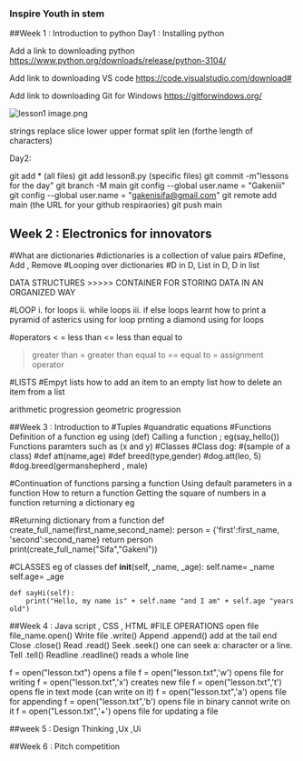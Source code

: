 ### Inspire Youth in stem

##Week 1 : Introduction to python
 Day1 : Installing python 

 Add a link to downloading python
     https://www.python.org/downloads/release/python-3104/

 Add link to downloading VS code
    https://code.visualstudio.com/download#

 Add link to downloading Git for Windows
    https://gitforwindows.org/

 ![lesson1 ](./images/lesson1.PNG)
    image.png
    
    
 strings
      replace
      slice
      lower 
      upper
      format
      split
      len (forthe length of characters)

Day2: 
      
git add * (all files)
git add lesson8.py (specific files)
git commit -m"lessons for the day"
git branch -M main
git config --global user.name = "Gakeniii"
git config --global user.name = "gakenisifa@gmail.com"
git remote add main (the URL for your github respiraories)
git push main

## Week 2 : Electronics for innovators

#What are dictionaries
#dictionaries is a collection of value pairs
#Define, Add , Remove
#Looping over dictionaries
#D in D, List in D, D in list

DATA STRUCTURES >>>>> CONTAINER FOR STORING DATA IN AN ORGANIZED WAY

#LOOP
i. for loops
ii. while loops
iii. if else loops
learnt how to print a pyramid of asterics using for loop
prnting a diamond using for loops

#operators
< = less than
<= less than equal to
> greater than
>= greater than equal to
== equal to
= assignment operator

#LISTS
#Empyt lists
how to add an item to an empty list
how to delete an item from a list

arithmetic progression
geometric progression


##Week 3 : Introduction to 
#Tuples 
#quandratic equations
#Functions 
   Definition of a function eg using (def)
   Calling a function ; eg(say_hello())
   Functions paramters such as (x and y)
#Classes
 #Class dog:   #(sample of a class)
    #def att(name,age)
    #def breed(type,gender)
 #dog.att(leo, 5)
 #dog.breed(germanshepherd , male)

#Continuation of functions
 parsing a function
 Using default parameters in a function
 How to return a function
 Getting the square of numbers in a function
 returning a dictionary eg
 
 #Returning  dictionary from a function
def create_full_name(first_name,second_name):
    person = {'first':first_name, 'second':second_name}
    return person
print(create_full_name("Sifa","Gakeni"))


#CLASSES 
eg of classes
def __init__(self, _name, _age):
        self.name= _name
        self.age= _age

    def sayHi(self):
        print("Hello, my name is" + self.name "and I am" + self.age "years old")


##Week 4 : Java script , CSS , HTML
#FILE OPERATIONS
open file       file_name.open()
Write file      .write()
Append          .append() add at the tail end
Close           .close()
Read            .read()
Seek            .seek()
 one can seek a:
   character or a line.
Tell            .tell()
Readline        .readline() reads a whole line

f = open("lesson.txt") opens a file
f = open("lesson.txt",'w') opens file for writing
f = open("lesson.txt",'x') creates new file
f = open("lesson.txt",'t') opens fle in text mode (can write on it)
f = open("lesson.txt",'a') opens file for appending
f = open("lesson.txt",'b') opens file in binary cannot write on it
f = open("Lesson.txt",'+') opens file for updating a file


##week 5 : Design Thinking ,Ux ,Ui

##Week 6 : Pitch competition 